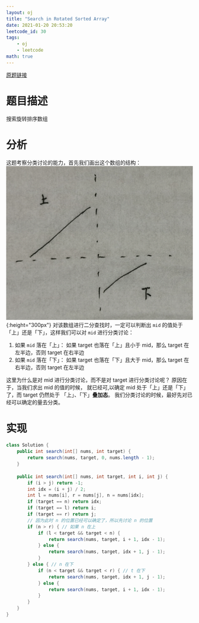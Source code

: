 ```yaml
---
layout: oj
title: "Search in Rotated Sorted Array"
date: 2021-01-20 20:53:20
leetcode_id: 30
tags:
    - oj
    - leetcode
math: true
---
```


[原题链接](https://leetcode-cn.com/problems/search-in-rotated-sorted-array/)

# 题目描述
搜索旋转排序数组

# 分析
这题考察分类讨论的能力，首先我们画出这个数组的结构：
![](/img/leetcode-30.png){:height="300px"}
对该数组进行二分查找时，一定可以判断出 `mid` 的值处于「上」还是「下」，这样我们可以对 `mid` 进行分类讨论：
1. 如果 `mid` 落在「上」：
    如果 target 也落在「上」且小于 mid，那么 target 在左半边，否则 target 在右半边
2. 如果 `mid` 落在「下」：
    如果 target 也落在「下」且大于 mid，那么 target 在右半边，否则 target 在左半边

这里为什么是对 mid 进行分类讨论，而不是对 target 进行分类讨论呢？ 原因在于，当我们求出 mid 的值的时候， 就已经可,以确定 mid 处于「上」还是「下」了，而 target 仍然处于 「上」、「下」**叠加态**。 我们分类讨论的时候，最好先对已经可以确定的量去分类。

# 实现

```java
class Solution {
    public int search(int[] nums, int target) {
        return search(nums, target, 0, nums.length - 1);
    }

    public int search(int[] nums, int target, int i, int j) {
        if (i > j) return -1;
        int idx = (i + j) / 2;
        int l = nums[i], r = nums[j], n = nums[idx];
        if (target == n) return idx;
        if (target == l) return i;
        if (target == r) return j;
        // 因为此时 n 的位置已经可以确定了，所以先讨论 n 的位置
        if (n > r) { // 如果 n 在上
            if (l < target && target < n) {
                return search(nums, target, i + 1, idx - 1);
            } else {
                return search(nums, target, idx + 1, j - 1);
            }
        } else { // n 在下
            if (n < target && target < r) { // t 在下
                return search(nums, target, idx + 1, j - 1);
            } else {
                return search(nums, target, i + 1, idx - 1);
            }
        }
    }
}
```
